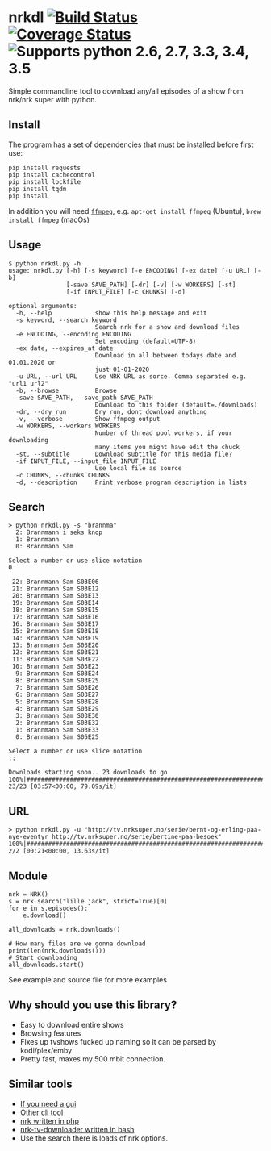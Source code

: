 # nrkdl [![Build Status](https://travis-ci.org/Hellowlol/nrkdl.svg?branch=master)](https://travis-ci.org/Hellowlol/nrkdl)  [![Coverage Status](https://coveralls.io/repos/github/Hellowlol/nrkdl/badge.svg?branch=master)](https://coveralls.io/github/Hellowlol/nrkdl?branch=master) ![Supports python 2.6, 2.7, 3.3, 3.4, 3.5](https://img.shields.io/badge/python-2.6%2C%202.7%2C%203.3%2C%203.4%2C%203.5-brightgreen.svg "Logo Title Text 1")
Simple commandline tool to download any/all episodes of a show from nrk/nrk super with python.

## Install

The program has a set of dependencies that must be installed before first use:
 
    pip install requests
    pip install cachecontrol
    pip install lockfile
    pip install tqdm
    pip install

In addition you will need [`ffmpeg`](https://ffmpeg.org/), e.g. `apt-get install ffmpeg` (Ubuntu), `brew install ffmpeg` (macOs)

## Usage

    $ python nrkdl.py -h
    usage: nrkdl.py [-h] [-s keyword] [-e ENCODING] [-ex date] [-u URL] [-b]
                    [-save SAVE_PATH] [-dr] [-v] [-w WORKERS] [-st]
                    [-if INPUT_FILE] [-c CHUNKS] [-d]
    
    optional arguments:
      -h, --help            show this help message and exit
      -s keyword, --search keyword
                            Search nrk for a show and download files
      -e ENCODING, --encoding ENCODING
                            Set encoding (default=UTF-8)
      -ex date, --expires_at date
                            Download in all between todays date and 01.01.2020 or
                            just 01-01-2020
      -u URL, --url URL     Use NRK URL as sorce. Comma separated e.g. "url1 url2"
      -b, --browse          Browse
      -save SAVE_PATH, --save_path SAVE_PATH
                            Download to this folder (default=./downloads)
      -dr, --dry_run        Dry run, dont download anything
      -v, --verbose         Show ffmpeg output
      -w WORKERS, --workers WORKERS
                            Number of thread pool workers, if your downloading
                            many items you might have edit the chuck
      -st, --subtitle       Download subtitle for this media file?
      -if INPUT_FILE, --input_file INPUT_FILE
                            Use local file as source
      -c CHUNKS, --chunks CHUNKS
      -d, --description     Print verbose program description in lists


## Search
```
> python nrkdl.py -s "brannma"
  2: Brannmann i seks knop
  1: Brannmann
  0: Brannmann Sam

Select a number or use slice notation
0

 22: Brannmann Sam S03E06
 21: Brannmann Sam S03E12
 20: Brannmann Sam S03E13
 19: Brannmann Sam S03E14
 18: Brannmann Sam S03E15
 17: Brannmann Sam S03E16
 16: Brannmann Sam S03E17
 15: Brannmann Sam S03E18
 14: Brannmann Sam S03E19
 13: Brannmann Sam S03E20
 12: Brannmann Sam S03E21
 11: Brannmann Sam S03E22
 10: Brannmann Sam S03E23
  9: Brannmann Sam S03E24
  8: Brannmann Sam S03E25
  7: Brannmann Sam S03E26
  6: Brannmann Sam S03E27
  5: Brannmann Sam S03E28
  4: Brannmann Sam S03E29
  3: Brannmann Sam S03E30
  2: Brannmann Sam S03E32
  1: Brannmann Sam S03E33
  0: Brannmann Sam S05E25

Select a number or use slice notation
::

Downloads starting soon.. 23 downloads to go
100%|############################################################################| 23/23 [03:57<00:00, 79.09s/it]

```

## URL
```
> python nrkdl.py -u "http://tv.nrksuper.no/serie/bernt-og-erling-paa-nye-eventyr http://tv.nrksuper.no/serie/bertine-paa-besoek"
100%|####################################################################################| 2/2 [00:21<00:00, 13.63s/it]
```

## Module
```
nrk = NRK()
s = nrk.search("lille jack", strict=True)[0]
for e in s.episodes():
    e.download()

all_downloads = nrk.downloads()

# How many files are we gonna download
print(len(nrk.downloads()))
# Start downloading
all_downloads.start()

```
See example and source file for more examples

## Why should you use this library?
- Easy to download entire shows
- Browsing features
- Fixes up tvshows fucked up naming so it can be parsed by kodi/plex/emby
- Pretty fast, maxes my 500 mbit connection.

## Similar tools
- [If you need a gui](https://bitbucket.org/snippsat/wx_nrk "snippsats wx_nrk")
- [Other cli tool](https://github.com/kvolden/nrk_download "nrk_download")
- [nrk written in php](https://github.com/AndKe/nrk)
- [nrk-tv-downloader written in bash](https://github.com/odinuge/nrk-tv-downloader)
- Use the search there is loads of nrk options.
